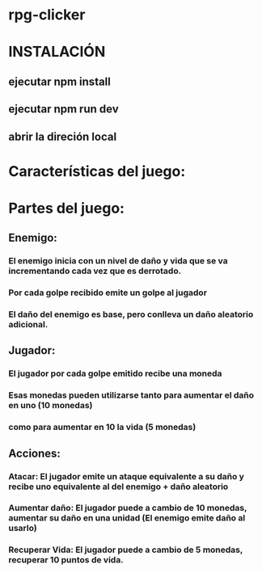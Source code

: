 # rpg-clicker

# INSTALACIÓN
## ejecutar npm install
## ejecutar npm run dev
## abrir la direción local


# Características del juego:

# Partes del juego:
## Enemigo:
### El enemigo inicia con un nivel de daño y vida que se va incrementando cada vez que es derrotado.
###  Por cada golpe recibido emite un golpe al jugador
### El daño del enemigo es base, pero conlleva un daño aleatorio adicional.

## Jugador:
### El jugador por cada golpe emitido recibe una moneda
###  Esas monedas pueden utilizarse tanto para aumentar el daño en uno (10 monedas)
### como para aumentar en 10 la vida (5 monedas)

## Acciones:
### Atacar:  El jugador emite un ataque equivalente a su daño y recibe uno equivalente al del enemigo + daño aleatorio
### Aumentar daño: El jugador puede a cambio de 10 monedas, aumentar su daño en una unidad (El enemigo emite daño al usarlo)
### Recuperar Vida: El jugador puede a cambio de 5 monedas, recuperar 10 puntos de vida.